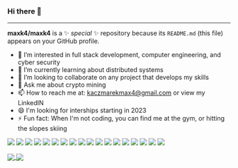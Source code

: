 ### Hi there 👋
---

**maxk4/maxk4** is a ✨ _special_ ✨ repository because its `README.md` (this file) appears on your GitHub profile.


- 🔭 I’m interested in full stack development, computer engineering, and cyber security
- 🌱 I’m currently learning about distributed systems
- 👯 I’m looking to collaborate on any project that develops my skills    
- 💬 Ask me about crypto mining
- 📫 How to reach me at: kaczmarekmax4@gmail.com or view my LinkedIN
- 😄 I'm looking for interships starting in 2023
- ⚡ Fun fact: When I'm not coding, you can find me at the gym, or hitting the slopes skiing

<p>
<img src="https://img.shields.io/badge/Visual_Studio_Code-0078D4?style=flat&logo=visual%20studio%20code&logoColor=white"/>
    <img src="https://img.shields.io/badge/-Github-181717?style=flat&logo=GitHub&logoColor=white"/>
    <img src="https://img.shields.io/badge/Bash-4EAA25?style=flat&logo=GNU%20Bash&logoColor=white">
    <img src="https://img.shields.io/badge/-Git-F44D27?style=flat&logo=Git&logoColor=white"/>
    <img src="https://img.shields.io/badge/-NPM-CB3837?style=flat&logo=NPM&logoColor=white"/>
    <img src="https://img.shields.io/badge/Trello-0052CC?style=flat&logo=trello&logoColor=white"/>
    <img src="https://img.shields.io/badge/Tailwind-38B2AC?style=flat&logo=tailwind-css&logoColor=white"/>
    <img src="https://img.shields.io/badge/React-20232A?style=flat&logo=react&logoColor=61DAFB"/>
    <img src="https://img.shields.io/badge/Netlify-00C7B7?style=flat&logo=netlify&logoColor=white"/>
    <img src="https://img.shields.io/badge/Prettier-1A2C34?style=flat&logo=prettier&logoColor=F7BA3E">
    <img src="https://img.shields.io/badge/PostgreSQL-316192?style=flat&logo=postgresql&logoColor=white">
    <img src="https://img.shields.io/badge/VIM-%2311AB00.svg?&style=flat&logo=vim&logoColor=white">
    <img src="https://img.shields.io/badge/Figma-F24E1E?style=flat&logo=figma&logoColor=white">
    <img src="https://img.shields.io/badge/Python-3776AB?style=flat&logo=python&logoColor=white"/>
    <img src="https://img.shields.io/badge/-LeetCode-FFA116?style=flat&logo=LeetCode&logoColor=black"/>
    <img src="https://img.shields.io/badge/Arch-1793D1?style=flat&logo=arch-linux&logoColor=white"/>
    <img src="https://img.shields.io/badge/Kali-557C94?style=flat&logo=kali-linux&logoColor=white"/>
    <img src="https://img.shields.io/badge/Ubuntu-E95420?style=flat&logo=ubuntu&logoColor=white"/>
  </p> 
    

<a href="https://github.com/anuraghazra/github-readme-stats">
  <img align="center" src="https://github-readme-stats.vercel.app/api?username=maxk4&show_icons=true&include_all_commits=true&theme=dracula&hide_border=true&count_private=true&hide=stars,contribs" />
</a>
<a href="https://github.com/anuraghazra/github-readme-stats">
  <img align="center" src="https://github-readme-stats.vercel.app/api/top-langs/?username=maxk4&layout=compact&theme=dracula&hide_border=true&langs_count=6" />
</a
